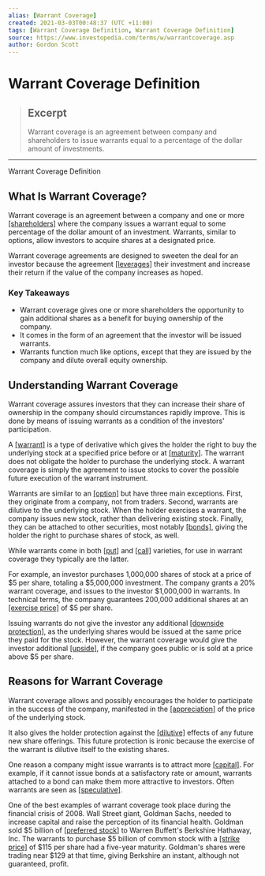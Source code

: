 ```yaml
---
alias: [Warrant Coverage]
created: 2021-03-03T00:48:37 (UTC +11:00)
tags: [Warrant Coverage Definition, Warrant Coverage Definition]
source: https://www.investopedia.com/terms/w/warrantcoverage.asp
author: Gordon Scott
---
```


# Warrant Coverage Definition

> ## Excerpt
> Warrant coverage is an agreement between company and shareholders to issue warrants equal to a percentage of the dollar amount of investments.

---

Warrant Coverage Definition
## What Is Warrant Coverage?

Warrant coverage is an agreement between a company and one or more [[shareholders]](https://www.investopedia.com/terms/s/shareholder.asp) where the company issues a warrant equal to some percentage of the dollar amount of an investment. Warrants, similar to options, allow investors to acquire shares at a designated price.

Warrant coverage agreements are designed to sweeten the deal for an investor because the agreement [[leverages]](https://www.investopedia.com/terms/l/leverage.asp) their investment and increase their return if the value of the company increases as hoped.

### Key Takeaways

-   Warrant coverage gives one or more shareholders the opportunity to gain additional shares as a benefit for buying ownership of the company.
-   It comes in the form of an agreement that the investor will be issued warrants.
-   Warrants function much like options, except that they are issued by the company and dilute overall equity ownership.

## Understanding Warrant Coverage

Warrant coverage assures investors that they can increase their share of ownership in the company should circumstances rapidly improve. This is done by means of issuing warrants as a condition of the investors' participation.

A [[warrant]](https://www.investopedia.com/terms/w/warrant.asp) is a type of derivative which gives the holder the right to buy the underlying stock at a specified price before or at [[maturity]](https://www.investopedia.com/terms/m/maturity.asp). The warrant does not obligate the holder to purchase the underlying stock. A warrant coverage is simply the agreement to issue stocks to cover the possible future execution of the warrant instrument.

Warrants are similar to an [[option]](https://www.investopedia.com/terms/o/option.asp) but have three main exceptions. First, they originate from a company, not from traders. Second, warrants are dilutive to the underlying stock. When the holder exercises a warrant, the company issues new stock, rather than delivering existing stock. Finally, they can be attached to other securities, most notably [[bonds]](https://www.investopedia.com/terms/b/bond.asp), giving the holder the right to purchase shares of stock, as well.

While warrants come in both [[put]](https://www.investopedia.com/terms/p/putoption.asp) and [[call]](https://www.investopedia.com/terms/c/calloption.asp) varieties, for use in warrant coverage they typically are the latter.

For example, an investor purchases 1,000,000 shares of stock at a price of $5 per share, totaling a $5,000,000 investment. The company grants a 20% warrant coverage, and issues to the investor $1,000,000 in warrants. In technical terms, the company guarantees 200,000 additional shares at an [[exercise price]](https://www.investopedia.com/terms/e/exerciseprice.asp) of $5 per share.

Issuing warrants do not give the investor any additional [[downside protection]](https://www.investopedia.com/terms/d/downside-protection.asp), as the underlying shares would be issued at the same price they paid for the stock. However, the warrant coverage would give the investor additional [[upside]](https://www.investopedia.com/terms/u/upside.asp), if the company goes public or is sold at a price above $5 per share.

## Reasons for Warrant Coverage

Warrant coverage allows and possibly encourages the holder to participate in the success of the company, manifested in the [[appreciation]](https://www.investopedia.com/terms/a/appreciation.asp) of the price of the underlying stock.

It also gives the holder protection against the [[dilutive]](https://www.investopedia.com/terms/d/dilution.asp) effects of any future new share offerings. This future protection is ironic because the exercise of the warrant is dilutive itself to the existing shares.

One reason a company might issue warrants is to attract more [[capital]](https://www.investopedia.com/terms/c/capital.asp). For example, if it cannot issue bonds at a satisfactory rate or amount, warrants attached to a bond can make them more attractive to investors. Often warrants are seen as [[speculative]](https://www.investopedia.com/terms/s/speculation.asp).

One of the best examples of warrant coverage took place during the financial crisis of 2008. Wall Street giant, Goldman Sachs, needed to increase capital and raise the perception of its financial health. Goldman sold $5 billion of [[preferred stock]](https://www.investopedia.com/terms/p/preferredstock.asp) to Warren Buffett's Berkshire Hathaway, Inc. The warrants to purchase $5 billion of common stock with a [[strike price]](https://www.investopedia.com/terms/s/strikeprice.asp) of $115 per share had a five-year maturity. Goldman's shares were trading near $129 at that time, giving Berkshire an instant, although not guaranteed, profit.
